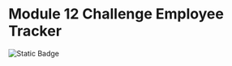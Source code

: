 # Module 12 Challenge Employee Tracker
![Static Badge](https://img.shields.io/badge/License-MIT-blue) 